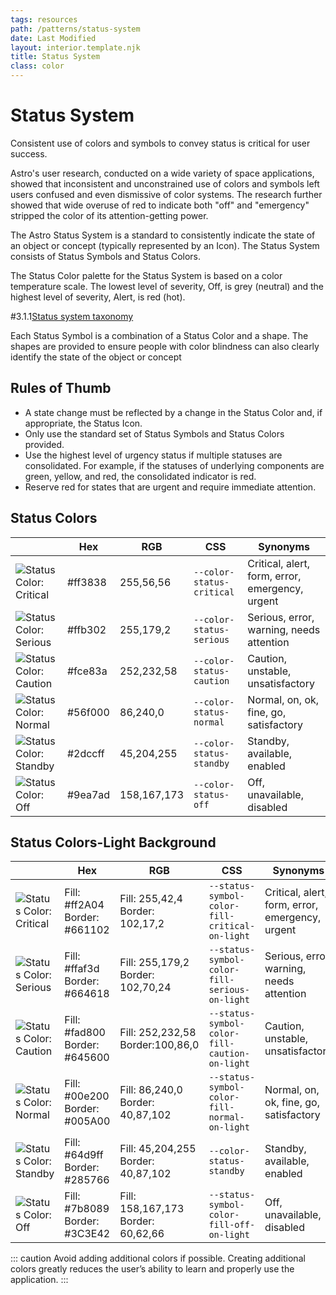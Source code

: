 ```yaml
---
tags: resources
path: /patterns/status-system
date: Last Modified
layout: interior.template.njk
title: Status System
class: color
---
```


# Status System

Consistent use of colors and symbols to convey status is critical for user success.

Astro's user research, conducted on a wide variety of space applications, showed that inconsistent and unconstrained use of colors and symbols left users confused and even dismissive of color systems. The research further showed that wide overuse of red to indicate both "off" and "emergency" stripped the color of its attention-getting power.

The Astro Status System is a standard to consistently indicate the state of an object or concept (typically represented by an Icon). The Status System consists of Status Symbols and Status Colors.

The Status Color palette for the Status System is based on a color temperature scale. The lowest level of severity, Off, is grey (neutral) and the highest level of severity, Alert, is red (hot).

#3.1.1[Status system taxonomy](/img/patterns/status-system-fundamentals.png)

Each Status Symbol is a combination of a Status Color and a shape. The shapes are provided to ensure people with color blindness can also clearly identify the state of the object or concept

## Rules of Thumb

- A state change must be reflected by a change in the Status Color and, if appropriate, the Status Icon.
- Only use the standard set of Status Symbols and Status Colors provided.
- Use the highest level of urgency status if multiple statuses are consolidated. For example, if the statuses of underlying components are green, yellow, and red, the consolidated indicator is red.
- Reserve red for states that are urgent and require immediate attention.

## Status Colors

|                                                              | Hex     | RGB         | CSS                       | Synonyms                                        |
| ------------------------------------------------------------ | ------- | ----------- | ------------------------- | ----------------------------------------------- |
| ![Status Color: Critical ](/img/swatches/critical__dark.svg) | #ff3838 | 255,56,56   | `--color-status-critical` | Critical, alert, form, error, emergency, urgent |
| ![Status Color: Serious ](/img/swatches/serious__dark.svg)   | #ffb302 | 255,179,2   | `--color-status-serious`  | Serious, error, warning, needs attention        |
| ![Status Color: Caution ](/img/swatches/caution__dark.svg)   | #fce83a | 252,232,58  | `--color-status-caution`  | Caution, unstable, unsatisfactory               |
| ![Status Color: Normal ](/img/swatches/normal__dark.svg)     | #56f000 | 86,240,0    | `--color-status-normal`   | Normal, on, ok, fine, go, satisfactory          |
| ![Status Color: Standby ](/img/swatches/standby__dark.svg)   | #2dccff | 45,204,255  | `--color-status-standby`  | Standby, available, enabled                     |
| ![Status Color: Off ](/img/swatches/off__dark.svg)           | #9ea7ad | 158,167,173 | `--color-status-off`      | Off, unavailable, disabled                      |

## Status Colors-Light Background

|                                                              | Hex                                | RGB                                     | CSS                                            | Synonyms                                        |
| ------------------------------------------------------------ | ---------------------------------- | --------------------------------------- | ---------------------------------------------- | ----------------------------------------------- |
| ![Status Color: Critical ](/img/swatches/critical__dark.svg) | Fill: #ff2A04 <br> Border: #661102 | Fill: 255,42,4 <br> Border: 102,17,2    | `--status-symbol-color-fill-critical-on-light` | Critical, alert, form, error, emergency, urgent |
| ![Status Color: Serious ](/img/swatches/serious__dark.svg)   | Fill: #ffaf3d <br> Border: #664618 | Fill: 255,179,2 <br> Border: 102,70,24  | `--status-symbol-color-fill-serious-on-light`  | Serious, error, warning, needs attention        |
| ![Status Color: Caution ](/img/swatches/caution__dark.svg)   | Fill: #fad800 <br> Border: #645600 | Fill: 252,232,58 <br> Border:100,86,0   | `--status-symbol-color-fill-caution-on-light`  | Caution, unstable, unsatisfactory               |
| ![Status Color: Normal ](/img/swatches/normal__dark.svg)     | Fill: #00e200 <br> Border: #005A00 | Fill: 86,240,0 <br> Border: 40,87,102   | `--status-symbol-color-fill-normal-on-light`   | Normal, on, ok, fine, go, satisfactory          |
| ![Status Color: Standby ](/img/swatches/standby__dark.svg)   | Fill: #64d9ff <br> Border: #285766 | Fill: 45,204,255 <br> Border: 40,87,102 | `--color-status-standby`                       | Standby, available, enabled                     |
| ![Status Color: Off ](/img/swatches/off__dark.svg)           | Fill: #7b8089 <br> Border: #3C3E42 | Fill: 158,167,173 <br> Border: 60,62,66 | `--status-symbol-color-fill-off-on-light`      | Off, unavailable, disabled                      |

::: caution
Avoid adding additional colors if possible. Creating additional colors greatly reduces the user’s ability to learn and properly use the application.
:::
